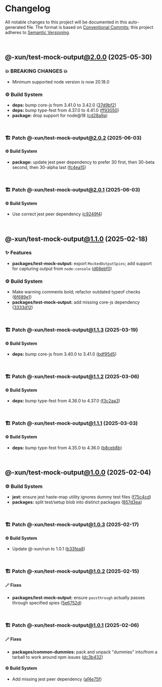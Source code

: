 # Changelog

All notable changes to this project will be documented in this auto-generated
file. The format is based on [Conventional Commits][1];
this project adheres to [Semantic Versioning][2].

<br />

## @-xun/test-mock-output[@2.0.0][3] (2025-05-30)

### 💥 BREAKING CHANGES 💥

- Minimum supported node version is now 20.18.0

### ⚙️ Build System

- **deps:** bump core-js from 3.41.0 to 3.42.0 ([37d9bf2][4])
- **deps:** bump type-fest from 4.37.0 to 4.41.0 ([ff93050][5])
- **package:** drop support for node\@18 ([cd28a9a][6])

<br />

### 🏗️ Patch @-xun/test-mock-output[@2.0.2][7] (2025-06-03)

#### ⚙️ Build System

- **package:** update jest peer dependency to prefer 30 first, then 30-beta second, then 30-alpha last ([fc4ea15][8])

<br />

### 🏗️ Patch @-xun/test-mock-output[@2.0.1][9] (2025-06-03)

#### ⚙️ Build System

- Use correct jest peer dependency ([c9249f4][10])

<br />

## @-xun/test-mock-output[@1.1.0][11] (2025-02-18)

### ✨ Features

- **packages/test-mock-output:** export `MockedOutputSpies`; add support for capturing output from `node:console` ([d68ebf0][12])

### ⚙️ Build System

- Make warning comments bold; refactor outdated typeof checks ([6f689e1][13])
- **packages/test-mock-output:** add missing core-js dependency ([3333d12][14])

<br />

### 🏗️ Patch @-xun/test-mock-output[@1.1.3][15] (2025-03-19)

#### ⚙️ Build System

- **deps:** bump core-js from 3.40.0 to 3.41.0 ([bdf95d5][16])

<br />

### 🏗️ Patch @-xun/test-mock-output[@1.1.2][17] (2025-03-06)

#### ⚙️ Build System

- **deps:** bump type-fest from 4.36.0 to 4.37.0 ([f3c2aa3][18])

<br />

### 🏗️ Patch @-xun/test-mock-output[@1.1.1][19] (2025-03-03)

#### ⚙️ Build System

- **deps:** bump type-fest from 4.35.0 to 4.36.0 ([b8ceb8b][20])

<br />

## @-xun/test-mock-output[@1.0.0][21] (2025-02-04)

### ⚙️ Build System

- **jest:** ensure jest haste-map utility ignores dummy test files ([f75c4cd][22])
- **packages:** split test/setup blob into distinct packages ([857d3ea][23])

<br />

### 🏗️ Patch @-xun/test-mock-output[@1.0.3][24] (2025-02-17)

#### ⚙️ Build System

- Update @-xun/run to 1.0.1 ([b33fea8][25])

<br />

### 🏗️ Patch @-xun/test-mock-output[@1.0.2][26] (2025-02-15)

#### 🪄 Fixes

- **packages/test-mock-output:** ensure `passthrough` actually passes through specified spies ([5e6752d][27])

<br />

### 🏗️ Patch @-xun/test-mock-output[@1.0.1][28] (2025-02-06)

#### 🪄 Fixes

- **packages/common-dummies:** pack and unpack "dummies" into/from a tarball to work around npm issues ([dc3b432][29])

#### ⚙️ Build System

- Add missing jest peer dependency ([af4e75f][30])

[1]: https://conventionalcommits.org
[2]: https://semver.org
[3]: https://github.com/Xunnamius/test-utils/compare/@-xun/test-mock-output@1.1.3...@-xun/test-mock-output@2.0.0
[4]: https://github.com/Xunnamius/test-utils/commit/37d9bf27eb5d35642e3bd6568460041aedaecd00
[5]: https://github.com/Xunnamius/test-utils/commit/ff93050b6af97cfd3bbeae72d48b47a3396c400c
[6]: https://github.com/Xunnamius/test-utils/commit/cd28a9a0a06981edb7d180139ceb629dc4313139
[7]: https://github.com/Xunnamius/test-utils/compare/@-xun/test-mock-output@2.0.1...@-xun/test-mock-output@2.0.2
[8]: https://github.com/Xunnamius/test-utils/commit/fc4ea1561ab0eb466639e76ecec9142647b7bdae
[9]: https://github.com/Xunnamius/test-utils/compare/@-xun/test-mock-output@2.0.0...@-xun/test-mock-output@2.0.1
[10]: https://github.com/Xunnamius/test-utils/commit/c9249f4ac0db649fa05aa28798447a40ec9c9fad
[11]: https://github.com/Xunnamius/test-utils/compare/@-xun/test-mock-output@1.0.3...@-xun/test-mock-output@1.1.0
[12]: https://github.com/Xunnamius/test-utils/commit/d68ebf0d1c1d58d3345c900e07ca535752485c7e
[13]: https://github.com/Xunnamius/test-utils/commit/6f689e10efcbac51bda6c5db872d36185d578002
[14]: https://github.com/Xunnamius/test-utils/commit/3333d128f45f8a778ae6bf5f32aaf8d3090d7e19
[15]: https://github.com/Xunnamius/test-utils/compare/@-xun/test-mock-output@1.1.2...@-xun/test-mock-output@1.1.3
[16]: https://github.com/Xunnamius/test-utils/commit/bdf95d510c83373bf213fcd062f2ae7574c8d05b
[17]: https://github.com/Xunnamius/test-utils/compare/@-xun/test-mock-output@1.1.1...@-xun/test-mock-output@1.1.2
[18]: https://github.com/Xunnamius/test-utils/commit/f3c2aa3d45ab3abc2647670264fb41db52135e8c
[19]: https://github.com/Xunnamius/test-utils/compare/@-xun/test-mock-output@1.1.0...@-xun/test-mock-output@1.1.1
[20]: https://github.com/Xunnamius/test-utils/commit/b8ceb8bdffb91f71e9596cc5c9c98d0053d4acd8
[21]: https://github.com/Xunnamius/test-utils/compare/857d3eac80084608a88cbc27476cbe23e155ce7d...@-xun/test-mock-output@1.0.0
[22]: https://github.com/Xunnamius/test-utils/commit/f75c4cd929f5d1720d466436ad2ee5c68cced170
[23]: https://github.com/Xunnamius/test-utils/commit/857d3eac80084608a88cbc27476cbe23e155ce7d
[24]: https://github.com/Xunnamius/test-utils/compare/@-xun/test-mock-output@1.0.2...@-xun/test-mock-output@1.0.3
[25]: https://github.com/Xunnamius/test-utils/commit/b33fea8db53369e4e821d273ed05fd0d4c91b749
[26]: https://github.com/Xunnamius/test-utils/compare/@-xun/test-mock-output@1.0.1...@-xun/test-mock-output@1.0.2
[27]: https://github.com/Xunnamius/test-utils/commit/5e6752d3df07530b42d0df97ebef3e0865c62b7f
[28]: https://github.com/Xunnamius/test-utils/compare/@-xun/test-mock-output@1.0.0...@-xun/test-mock-output@1.0.1
[29]: https://github.com/Xunnamius/test-utils/commit/dc3b432f6d15898a8396cf56c73f03cafcecb7a9
[30]: https://github.com/Xunnamius/test-utils/commit/af4e75f9b436c758cd44a902f489c5640d8b2b47
